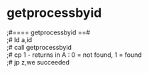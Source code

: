 # getprocessbyid

;#==== getprocessbyid ==#  
;# ld a,id  
;# call getprocessbyid  
;# cp 1             - returns in A : 0 = not found, 1 = found  
;# jp z,we succeeded  




